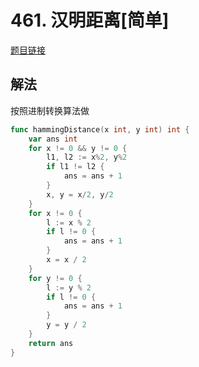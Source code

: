 # 461. 汉明距离[简单]

[题目链接](https://leetcode-cn.com/problems/hamming-distance/)

## 解法
按照进制转换算法做
```go
func hammingDistance(x int, y int) int {
    var ans int
    for x != 0 && y != 0 {
        l1, l2 := x%2, y%2
        if l1 != l2 {
            ans = ans + 1
        }
        x, y = x/2, y/2
    }
    for x != 0 {
        l := x % 2
        if l != 0 {
            ans = ans + 1
        }
        x = x / 2
    }
    for y != 0 {
        l := y % 2
        if l != 0 {
            ans = ans + 1
        }
        y = y / 2
    }
    return ans
}
```